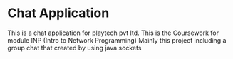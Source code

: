 
# Chat Application

This is a chat application for playtech pvt ltd.
This is the Coursework for module INP (Intro to Network Programming)
Mainly this project including a group chat that created by using java sockets

